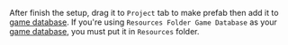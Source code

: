 After finish the setup, drag it to `Project` tab to make prefab then add it to [game database](103-game-database.md). If you're using `Resources Folder Game Database` as your [game database](103-game-database.md), you must put it in `Resources` folder.